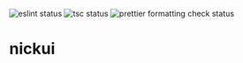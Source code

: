 ![eslint status](https://github.com/NickDunkman/nickui/actions/workflows/eslint.yml/badge.svg)
![tsc status](https://github.com/NickDunkman/nickui/actions/workflows/tsc.yml/badge.svg)
![prettier formatting check status](https://github.com/NickDunkman/nickui/actions/workflows/prettier.yml/badge.svg)

# nickui
